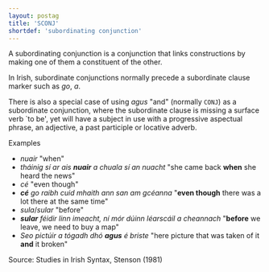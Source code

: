 ```yaml
---
layout: postag
title: 'SCONJ'
shortdef: 'subordinating conjunction'
---
```


A subordinating conjunction is a conjunction that links constructions by making one of them a constituent of the other.

In Irish, subordinate conjunctions normally precede a subordinate clause marker such as _go_, _a_. 

There is also a special case of using _agus_ "and" (normally `CONJ`) as a subordinate conjunction, where the subordinate clause is missing a surface verb `to be', yet will have a subject in use with a progressive aspectual phrase, an adjective, a past participle  or locative adverb.


Examples

* _nuair_ "when"
* _tháinig sí ar ais <b>nuair</b> a chuala sí an nuacht_ "she came back <b>when</b> she heard the news"
* _cé_ "even though"
* _<b>cé</b> go raibh cuid mhaith ann san am gcéanna_ "<b>even though</b> there was a lot there at the same time"
* _sula_/_sular_ "before"
* _<b>sular</b> féidir linn imeacht, ní mór dúinn léarscáil a cheannach_ "<b>before</b> we leave, we need to buy a map"
* _Seo pictúir a tógadh dhó <b>agus</b> é briste_ "here picture that was taken of it <b>and</b> it broken"



Source: Studies in Irish Syntax, Stenson (1981)
